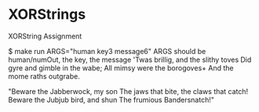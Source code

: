 # XORStrings
XORString Assignment

$ make run ARGS="human key3 message6"
ARGS should be human/numOut, the key, the message
'Twas brillig, and the slithy toves
   Did gyre and gimble in the wabe;
All mimsy were the borogoves+
   And the mome raths outgrabe.

"Beware the Jabberwock, my son
   The jaws that bite, the claws that catch!
Beware the Jubjub bird, and shun
   The frumious Bandersnatch!"

